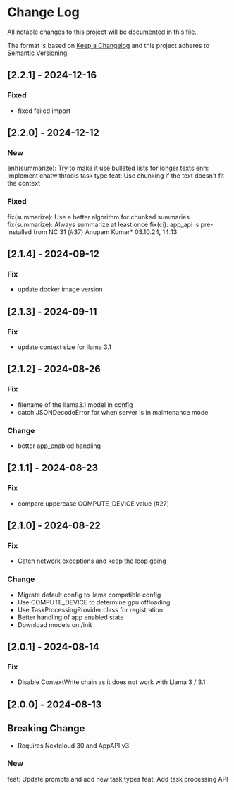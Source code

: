 <!--
  - SPDX-FileCopyrightText: 2024 Nextcloud GmbH and Nextcloud contributors
  - SPDX-License-Identifier: AGPL-3.0-or-later
-->
# Change Log

All notable changes to this project will be documented in this file.

The format is based on [Keep a Changelog](http://keepachangelog.com/)
and this project adheres to [Semantic Versioning](http://semver.org/).

## [2.2.1] - 2024-12-16

### Fixed

- fixed failed import


## [2.2.0] - 2024-12-12

### New

enh(summarize): Try to make it use bulleted lists for longer texts
enh: Implement chatwithtools task type
feat: Use chunking if the text doesn't fit the context

### Fixed

fix(summarize): Use a better algorithm for chunked summaries
fix(summarize): Always summarize at least once
fix(ci): app_api is pre-installed from NC 31 (#37) Anupam Kumar* 03.10.24, 14:13

## [2.1.4] - 2024-09-12

### Fix

- update docker image version


## [2.1.3] - 2024-09-11

### Fix

- update context size for llama 3.1


## [2.1.2] - 2024-08-26

### Fix

- filename of the llama3.1 model in config
- catch JSONDecodeError for when server is in maintenance mode

### Change

- better app_enabled handling


## [2.1.1] - 2024-08-23

### Fix

- compare uppercase COMPUTE_DEVICE value (#27)


## [2.1.0] - 2024-08-22

### Fix

- Catch network exceptions and keep the loop going

### Change

- Migrate default config to llama compatible config
- Use COMPUTE_DEVICE to determine gpu offloading
- Use TaskProcessingProvider class for registration
- Better handling of app enabled state
- Download models on /init


## [2.0.1] - 2024-08-14

### Fix

- Disable ContextWrite chain as it does not work with Llama 3 / 3.1

## [2.0.0] - 2024-08-13

## Breaking Change

- Requires Nextcloud 30 and AppAPI v3

### New

feat: Update prompts and add new task types
feat: Add task processing API